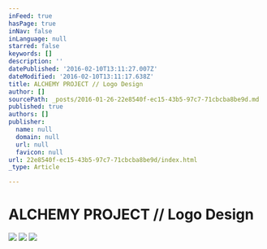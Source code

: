 ```yaml
---
inFeed: true
hasPage: true
inNav: false
inLanguage: null
starred: false
keywords: []
description: ''
datePublished: '2016-02-10T13:11:27.007Z'
dateModified: '2016-02-10T13:11:17.638Z'
title: ALCHEMY PROJECT // Logo Design
author: []
sourcePath: _posts/2016-01-26-22e8540f-ec15-43b5-97c7-71cbcba8be9d.md
published: true
authors: []
publisher:
  name: null
  domain: null
  url: null
  favicon: null
url: 22e8540f-ec15-43b5-97c7-71cbcba8be9d/index.html
_type: Article

---
```

# ALCHEMY PROJECT // Logo Design
![](https://s3-us-west-2.amazonaws.com/the-grid-img/p/857b9bf78784c7a37b099f8e47ea100dd2ac9770.jpg)
![](https://s3-us-west-2.amazonaws.com/the-grid-img/p/7595f4c6719f3a693a866e14abf301fcc213ae95.jpg)
![](https://s3-us-west-2.amazonaws.com/the-grid-img/p/d4cf20b3297b408dc31a72efa81544ff4b0d0341.jpg)